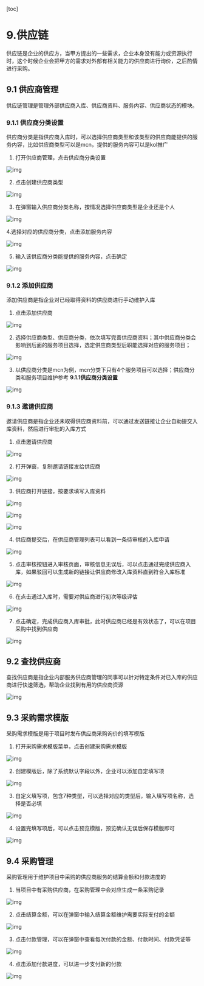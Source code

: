 [toc]

# 9.供应链

供应链是企业的供应方，当甲方提出的一些需求，企业本身没有能力或资源执行时，这个时候企业会把甲方的需求对外部有相关能力的供应商进行询价，之后酌情进行采购。

## 9.1 供应商管理

供应链管理是管理外部供应商入库、供应商资料、服务内容、供应商状态的模块。

### 9.1.1 供应商分类设置

供应商分类是指供应商入库时，可以选择供应商类型和该类型的供应商能提供的服务内容，比如供应商类型可以是mcn，提供的服务内容可以是kol推广

1. 打开供应商管理，点击供应商分类设置

![img](https://dm-1303208826.cos.ap-guangzhou.myqcloud.com/chm/9/1.png)

2. 点击创建供应商类型

![img](https://dm-1303208826.cos.ap-guangzhou.myqcloud.com/chm/9/2.png)

3. 在弹窗输入供应商分类名称，按情况选择供应商类型是企业还是个人

![img](https://dm-1303208826.cos.ap-guangzhou.myqcloud.com/chm/9/3.png)

4.选择对应的供应商分类，点击添加服务内容

![img](https://dm-1303208826.cos.ap-guangzhou.myqcloud.com/chm/9/5.png)

5. 输入该供应商分类能提供的服务内容，点击确定

![img](https://dm-1303208826.cos.ap-guangzhou.myqcloud.com/chm/9/4.png)

### 9.1.2 添加供应商

添加供应商是指企业对已经取得资料的供应商进行手动维护入库

1. 点击添加供应商

![img](https://dm-1303208826.cos.ap-guangzhou.myqcloud.com/chm/9/6.png)

2. 选择供应商类型、供应商分类，依次填写完善供应商资料；其中供应商分类会影响到后面的服务项目选择，选定供应商类型后职能选择对应的服务项目；

![img](https://dm-1303208826.cos.ap-guangzhou.myqcloud.com/chm/9/7.png)

3. 以供应商分类是mcn为例，mcn分类下只有4个服务项目可以选择；供应商分类和服务项目维护参考 **9.1.1供应商分类设置**

![img](https://dm-1303208826.cos.ap-guangzhou.myqcloud.com/chm/9/8.png)

### 9.1.3 邀请供应商

邀请供应商是指企业还未取得供应商资料前，可以通过发送链接让企业自助提交入库资料，然后进行审批的入库方式

1. 点击邀请供应商

![img](https://dm-1303208826.cos.ap-guangzhou.myqcloud.com/chm/9/9.png)

2. 打开弹窗，复制邀请链接发给供应商

![img](https://dm-1303208826.cos.ap-guangzhou.myqcloud.com/chm/9/10.png)

3. 供应商打开链接，按要求填写入库资料

![img](https://dm-1303208826.cos.ap-guangzhou.myqcloud.com/chm/9/11.png)

![img](https://dm-1303208826.cos.ap-guangzhou.myqcloud.com/chm/9/12.png)

![img](https://dm-1303208826.cos.ap-guangzhou.myqcloud.com/chm/9/13.png)

4. 供应商提交后，在供应商管理列表可以看到一条待审核的入库申请

![img](https://dm-1303208826.cos.ap-guangzhou.myqcloud.com/chm/9/14.png)

5. 点击审核按钮进入审核页面，审核信息无误后，可以点击通过完成供应商入库，如果驳回可以生成新的链接让供应商修改入库资料直到符合入库标准

![img](https://dm-1303208826.cos.ap-guangzhou.myqcloud.com/chm/9/15.png)

6. 在点击通过入库时，需要对供应商进行初次等级评估

![img](https://dm-1303208826.cos.ap-guangzhou.myqcloud.com/chm/9/16.png)

7. 点击确定，完成供应商入库审批，此时供应商已经是有效状态了，可以在项目采购中找到供应商

![img](https://dm-1303208826.cos.ap-guangzhou.myqcloud.com/chm/9/17.png)

## 9.2 查找供应商

查找供应商是指企业内部服务供应商管理的同事可以针对特定条件对已入库的供应商进行快速筛选，帮助企业找到有用的供应商资源

![img](https://dm-1303208826.cos.ap-guangzhou.myqcloud.com/chm/9/18.png)

## 9.3 采购需求模版

采购需求模版是用于项目时发布供应商采购询价的填写模版

1. 打开采购需求模版菜单，点击创建采购需求模版

![img](https://dm-1303208826.cos.ap-guangzhou.myqcloud.com/chm/9/19.png)

2. 创建模版后，除了系统默认字段以外，企业可以添加自定填写项

![img](https://dm-1303208826.cos.ap-guangzhou.myqcloud.com/chm/9/20.png)

3. 自定义填写项，包含7种类型，可以选择对应的类型后，输入填写项名称，选择是否必填

![img](https://dm-1303208826.cos.ap-guangzhou.myqcloud.com/chm/9/21.png)

4. 设置完填写项后，可以点击预览模版，预览确认无误后保存模版即可

![img](https://dm-1303208826.cos.ap-guangzhou.myqcloud.com/chm/9/22.png)

## 9.4 采购管理

采购管理用于维护项目中采购的供应商服务的结算金额和付款进度的

1. 当项目中有采购供应商，在采购管理中会对应生成一条采购记录

![img](https://dm-1303208826.cos.ap-guangzhou.myqcloud.com/chm/9/23.png)

2. 点击结算金额，可以在弹窗中输入结算金额维护需要实际支付的金额

![img](https://dm-1303208826.cos.ap-guangzhou.myqcloud.com/chm/9/24.png)

3. 点击付款管理，可以在弹窗中查看每次付款的金额、付款时间、付款凭证等

![img](https://dm-1303208826.cos.ap-guangzhou.myqcloud.com/chm/9/25.png)

4. 点击添加付款进度，可以进一步支付新的付款

![img](https://dm-1303208826.cos.ap-guangzhou.myqcloud.com/chm/9/26.png)